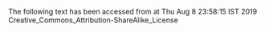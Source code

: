 The following text has been accessed from at Thu Aug 8 23:58:15 IST 2019
Creative_Commons_Attribution-ShareAlike_License
